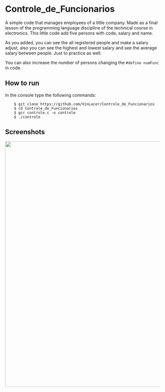 # Controle_de_Funcionarios

A simple code that manages employees of a little company. Made as a final lesson of the programming language discipline of the technical course in electronics.
This little code add five persons with code, salary and name. 

As you added, you can see the all registered people and make a salary adjust, also you can see the highest and lowest salary and see the average salary between people. Just to practice as well.

You can also increase the number of persons changing the ```#define numFunc``` in code.

## How to run

In the console type the following commands:
``` 
    $ git clone https://github.com/VinLacer/Controle_de_Funcionarios 
    $ cd Controle_de_Funcionarios 
    $ gcc controle.c -o controle
    $ ./controle

``` 

## Screenshots

<img src = "https://user-images.githubusercontent.com/71742380/192165064-57037bec-e86f-4bd3-ba3e-a44db2f44b4d.png" height = "800">

